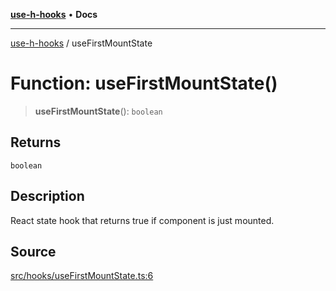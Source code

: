 [**use-h-hooks**](../README.md) • **Docs**

***

[use-h-hooks](../globals.md) / useFirstMountState

# Function: useFirstMountState()

> **useFirstMountState**(): `boolean`

## Returns

`boolean`

## Description

React state hook that returns true if component is just mounted.

## Source

[src/hooks/useFirstMountState.ts:6](https://github.com/AhmadHddad/use-h-hooks/blob/daa6dd045ddcb2443f6d50fe7685055eb57611b7/src/hooks/useFirstMountState.ts#L6)
